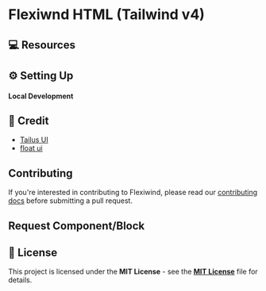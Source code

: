 # Flexiwnd HTML (Tailwind v4)


## 💻 Resources



## ⚙️ Setting Up

#### Local Development



## 🙌 Credit
 - [Tailus UI](https://github.com/tailus-ui)
 - [float ui]()

## Contributing

If you're interested in contributing to Flexiwind, please read our [contributing docs](CONTRIBUTING.MD) before submitting a pull request.


## Request Component/Block




## 📄 License

This project is licensed under the **MIT License** - see the [**MIT License**](LICENSE) file for details.